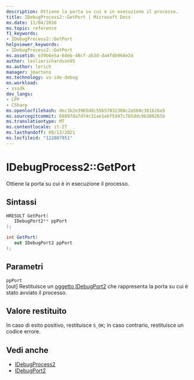 ```yaml
---
description: Ottiene la porta su cui è in esecuzione il processo.
title: IDebugProcess2::GetPort | Microsoft Docs
ms.date: 11/04/2016
ms.topic: reference
f1_keywords:
- IDebugProcess2::GetPort
helpviewer_keywords:
- IDebugProcess2::GetPort
ms.assetid: e39b6e5a-64eb-48cf-a53d-da4fdb968e2d
author: leslierichardson95
ms.author: lerich
manager: jmartens
ms.technology: vs-ide-debug
ms.workload:
- vssdk
dev_langs:
- CPP
- CSharp
ms.openlocfilehash: dec1b2e3965ddc55b57832308c2a560c361b16a5
ms.sourcegitcommit: 68897da7d74c31ae1ebf5d47c7b5ddc9b108265b
ms.translationtype: MT
ms.contentlocale: it-IT
ms.lasthandoff: 08/13/2021
ms.locfileid: "122087951"
---
```

# <a name="idebugprocess2getport"></a>IDebugProcess2::GetPort
Ottiene la porta su cui è in esecuzione il processo.

## <a name="syntax"></a>Sintassi

```cpp
HRESULT GetPort( 
   IDebugPort2** ppPort
);
```

```csharp
int GetPort( 
   out IDebugPort2 ppPort
);
```

## <a name="parameters"></a>Parametri
`ppPort`\
[out] Restituisce un [oggetto IDebugPort2](../../../extensibility/debugger/reference/idebugport2.md) che rappresenta la porta su cui è stato avviato il processo.

## <a name="return-value"></a>Valore restituito
 In caso di esito positivo, restituisce `S_OK`; in caso contrario, restituisce un codice errore.

## <a name="see-also"></a>Vedi anche
- [IDebugProcess2](../../../extensibility/debugger/reference/idebugprocess2.md)
- [IDebugPort2](../../../extensibility/debugger/reference/idebugport2.md)
